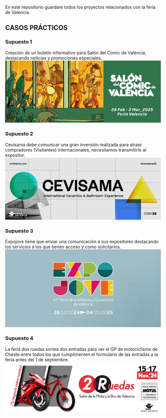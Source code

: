 En este repositorio guardaré todos los proyectos relacionados con la fería de Valencia.

## CASOS PRÁCTICOS 

### Supuesto 1 
Creación de un boletín informativo para Salón del Cómic de València, destacando noticias y promociones especiales.
![Salón del comic de Valencia](./img/Cabecera-SALONCOMIC.jpg)

### Supuesto 2
Cevisama debe comunicar una gran inversión realizada para atraer compradores (Visitantes) internacionales, necesitamos transmitirlo al expositor.
![CEVISAMA](./img/Cabecera-CEVISAMA.jpg)

### Supuesto 3
Expojove tiene que enviar una comunicación a sus expositores destacando los servicios a los que tienen acceso y como solicitarlos.
![EXPOJOVE](./img/Cabecera-EXPOJOVE.jpg)

### Supuesto 4
La feria dos ruedas sortea dos entradas para ver el GP de motociclismo de Cheste entre todos los que cumplimenten el formulario de las entradas a la feria antes del 1 de septiembre.
![2RUEDAS](./img/Cabecera-2RUEDAS.jpg)